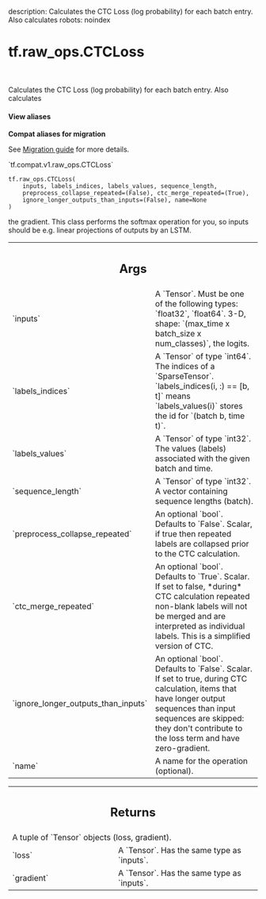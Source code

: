 description: Calculates the CTC Loss (log probability) for each batch entry.  Also calculates
robots: noindex

# tf.raw_ops.CTCLoss

<!-- Insert buttons and diff -->

<table class="tfo-notebook-buttons tfo-api nocontent" align="left">

</table>



Calculates the CTC Loss (log probability) for each batch entry.  Also calculates

<section class="expandable">
  <h4 class="showalways">View aliases</h4>
  <p>
<b>Compat aliases for migration</b>
<p>See
<a href="https://www.tensorflow.org/guide/migrate">Migration guide</a> for
more details.</p>
<p>`tf.compat.v1.raw_ops.CTCLoss`</p>
</p>
</section>

<pre class="devsite-click-to-copy prettyprint lang-py tfo-signature-link">
<code>tf.raw_ops.CTCLoss(
    inputs, labels_indices, labels_values, sequence_length,
    preprocess_collapse_repeated=(False), ctc_merge_repeated=(True),
    ignore_longer_outputs_than_inputs=(False), name=None
)
</code></pre>



<!-- Placeholder for "Used in" -->

the gradient.  This class performs the softmax operation for you, so inputs
should be e.g. linear projections of outputs by an LSTM.

<!-- Tabular view -->
 <table class="responsive fixed orange">
<colgroup><col width="214px"><col></colgroup>
<tr><th colspan="2"><h2 class="add-link">Args</h2></th></tr>

<tr>
<td>
`inputs`
</td>
<td>
A `Tensor`. Must be one of the following types: `float32`, `float64`.
3-D, shape: `(max_time x batch_size x num_classes)`, the logits.
</td>
</tr><tr>
<td>
`labels_indices`
</td>
<td>
A `Tensor` of type `int64`.
The indices of a `SparseTensor<int32, 2>`.
`labels_indices(i, :) == [b, t]` means `labels_values(i)` stores the id for
`(batch b, time t)`.
</td>
</tr><tr>
<td>
`labels_values`
</td>
<td>
A `Tensor` of type `int32`.
The values (labels) associated with the given batch and time.
</td>
</tr><tr>
<td>
`sequence_length`
</td>
<td>
A `Tensor` of type `int32`.
A vector containing sequence lengths (batch).
</td>
</tr><tr>
<td>
`preprocess_collapse_repeated`
</td>
<td>
An optional `bool`. Defaults to `False`.
Scalar, if true then repeated labels are
collapsed prior to the CTC calculation.
</td>
</tr><tr>
<td>
`ctc_merge_repeated`
</td>
<td>
An optional `bool`. Defaults to `True`.
Scalar.  If set to false, *during* CTC calculation
repeated non-blank labels will not be merged and are interpreted as
individual labels.  This is a simplified version of CTC.
</td>
</tr><tr>
<td>
`ignore_longer_outputs_than_inputs`
</td>
<td>
An optional `bool`. Defaults to `False`.
Scalar. If set to true, during CTC
calculation, items that have longer output sequences than input sequences
are skipped: they don't contribute to the loss term and have zero-gradient.
</td>
</tr><tr>
<td>
`name`
</td>
<td>
A name for the operation (optional).
</td>
</tr>
</table>



<!-- Tabular view -->
 <table class="responsive fixed orange">
<colgroup><col width="214px"><col></colgroup>
<tr><th colspan="2"><h2 class="add-link">Returns</h2></th></tr>
<tr class="alt">
<td colspan="2">
A tuple of `Tensor` objects (loss, gradient).
</td>
</tr>
<tr>
<td>
`loss`
</td>
<td>
A `Tensor`. Has the same type as `inputs`.
</td>
</tr><tr>
<td>
`gradient`
</td>
<td>
A `Tensor`. Has the same type as `inputs`.
</td>
</tr>
</table>

